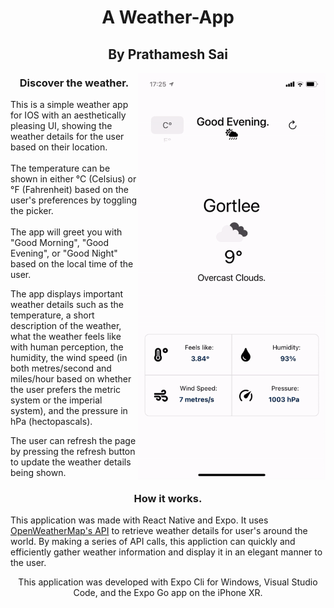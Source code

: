 # <h1 align="center">A Weather-App</h1>
<h2 align="center">By Prathamesh Sai</h2>
<img src="app-demo.gif" width="300" align="right"/>
<h3 align="center">Discover the weather.</h3>
<p>This is a simple weather app for IOS with an aesthetically pleasing UI, showing the weather details for the user based on their location. <br><br> The temperature can be shown in either °C (Celsius) or °F (Fahrenheit) based on the user's preferences by toggling the picker. <br><br> The app will greet you with "Good Morning", "Good Evening", or "Good Night" based on the local time of the user.</p>
<p>The app displays important weather details such as the temperature, a short description of the weather, what the weather feels like with human perception, the humidity, the wind speed (in both metres/second and miles/hour based on whether the user prefers the metric system or the  imperial system), and the pressure in hPa (hectopascals). </p>
<p>The user can refresh the page by pressing the refresh button to update the weather details being shown.</p>

<h3 align="center">How it works.</h3>
<p>This application was made with React Native and Expo. It uses <a href="https://openweathermap.org/api">OpenWeatherMap's API</a> to retrieve weather details for user's around the world. By making a series of API calls, this appliction can quickly and efficiently gather weather information and display it in an elegant manner to the user.</p>
<p align="center">This application was developed with Expo Cli for Windows, Visual Studio Code, and the Expo Go app on the  iPhone XR. </p>

